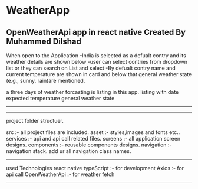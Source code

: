 # WeatherApp
OpenWeatherApi app in react native
Created By Muhammed Dilshad
------------------------------

When open to the Application
-India is selected as a defualt contry and its weather details are shown below
-user can select contries from dropdown list or they can search on List and select
-By defualt contry name and current temperature are shown in card and below that general weather state (e.g., 
 sunny, rain)are mentioned.
 
a three days of weather forcasting is listing in this app.
listing with
date
expected temperature
general weather state

 ------------------------------------------------------------------------
-------------------------------------------------------------------------

project folder structuer.

src :- all project files are included.
asset :- styles,images and fonts etc..
services :- api and api call related files.
screens :- all application screen designs.
components :- reusable components designs.
navigation :- navigation stack. add ur all navigation class names.

------------------------------------------------------
used Technologies
react native
typeScript :- for development
Axios :- for api call
OpenWeatherApi :- for weather fetch

---------------------------------------------------------



